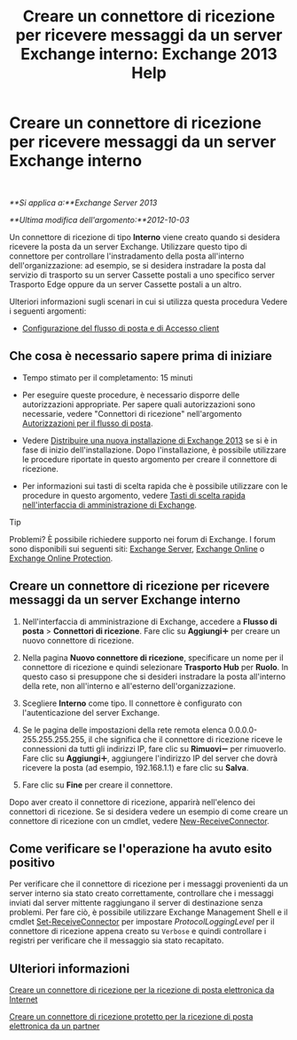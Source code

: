 ﻿---
title: 'Creare un connettore di ricezione per ricevere messaggi da un server Exchange interno: Exchange 2013 Help'
TOCTitle: Creare un connettore di ricezione per ricevere messaggi da un server Exchange interno
ms:assetid: 546cead9-7a2d-4332-a5f6-35343d56c619
ms:mtpsurl: https://technet.microsoft.com/it-it/library/JJ657448(v=EXCHG.150)
ms:contentKeyID: 50480618
ms.date: 05/22/2018
mtps_version: v=EXCHG.150
ms.translationtype: MT
---

# Creare un connettore di ricezione per ricevere messaggi da un server Exchange interno

 

_**Si applica a:**Exchange Server 2013_

_**Ultima modifica dell'argomento:**2012-10-03_

Un connettore di ricezione di tipo **Interno** viene creato quando si desidera ricevere la posta da un server Exchange. Utilizzare questo tipo di connettore per controllare l'instradamento della posta all'interno dell'organizzazione: ad esempio, se si desidera instradare la posta dal servizio di trasporto su un server Cassette postali a uno specifico server Trasporto Edge oppure da un server Cassette postali a un altro.

Ulteriori informazioni sugli scenari in cui si utilizza questa procedura Vedere i seguenti argomenti:

  - [Configurazione del flusso di posta e di Accesso client](configure-mail-flow-and-client-access-exchange-2013-help.md)

## Che cosa è necessario sapere prima di iniziare

  - Tempo stimato per il completamento: 15 minuti

  - Per eseguire queste procedure, è necessario disporre delle autorizzazioni appropriate. Per sapere quali autorizzazioni sono necessarie, vedere "Connettori di ricezione" nell'argomento [Autorizzazioni per il flusso di posta](mail-flow-permissions-exchange-2013-help.md).

  - Vedere [Distribuire una nuova installazione di Exchange 2013](deploy-a-new-installation-of-exchange-2013-exchange-2013-help.md) se si è in fase di inizio dell'installazione. Dopo l'installazione, è possibile utilizzare le procedure riportate in questo argomento per creare il connettore di ricezione.

  - Per informazioni sui tasti di scelta rapida che è possibile utilizzare con le procedure in questo argomento, vedere [Tasti di scelta rapida nell'interfaccia di amministrazione di Exchange](keyboard-shortcuts-in-the-exchange-admin-center-exchange-online-protection-help.md).


> [!TIP]
> Problemi? È possibile richiedere supporto nei forum di Exchange. I forum sono disponibili sui seguenti siti: <A href="https://go.microsoft.com/fwlink/p/?linkid=60612">Exchange Server</A>, <A href="https://go.microsoft.com/fwlink/p/?linkid=267542">Exchange Online</A> o <A href="https://go.microsoft.com/fwlink/p/?linkid=285351">Exchange Online Protection</A>.



## Creare un connettore di ricezione per ricevere messaggi da un server Exchange interno

1.  Nell'interfaccia di amministrazione di Exchange, accedere a **Flusso di posta** \> **Connettori di ricezione**. Fare clic su **Aggiungi**![Icona Aggiungi](images/JJ218640.c1e75329-d6d7-4073-a27d-498590bbb558(EXCHG.150).gif "Icona Aggiungi") per creare un nuovo connettore di ricezione.

2.  Nella pagina **Nuovo connettore di ricezione**, specificare un nome per il connettore di ricezione e quindi selezionare **Trasporto Hub** per **Ruolo**. In questo caso si presuppone che si desideri instradare la posta all'interno della rete, non all'interno e all'esterno dell'organizzazione.

3.  Scegliere **Interno** come tipo. Il connettore è configurato con l'autenticazione del server Exchange.

4.  Se le pagina delle impostazioni della rete remota elenca 0.0.0.0-255.255.255.255, il che significa che il connettore di ricezione riceve le connessioni da tutti gli indirizzi IP, fare clic su **Rimuovi**![Icona Rimuovi](images/JJ657492.479b6ced-8d64-4277-a725-f17fea202b28(EXCHG.150).gif "Icona Rimuovi") per rimuoverlo. Fare clic su **Aggiungi**![Icona Aggiungi](images/JJ218640.c1e75329-d6d7-4073-a27d-498590bbb558(EXCHG.150).gif "Icona Aggiungi"), aggiungere l'indirizzo IP del server che dovrà ricevere la posta (ad esempio, 192.168.1.1) e fare clic su **Salva**.

5.  Fare clic su **Fine** per creare il connettore.

Dopo aver creato il connettore di ricezione, apparirà nell'elenco dei connettori di ricezione. Se si desidera vedere un esempio di come creare un connettore di ricezione con un cmdlet, vedere [New-ReceiveConnector](https://technet.microsoft.com/it-it/library/bb125139\(v=exchg.150\)).

## Come verificare se l'operazione ha avuto esito positivo

Per verificare che il connettore di ricezione per i messaggi provenienti da un server interno sia stato creato correttamente, controllare che i messaggi inviati dal server mittente raggiungano il server di destinazione senza problemi. Per fare ciò, è possibile utilizzare Exchange Management Shell e il cmdlet [Set-ReceiveConnector](https://technet.microsoft.com/it-it/library/bb125140\(v=exchg.150\)) per impostare *ProtocolLoggingLevel* per il connettore di ricezione appena creato su `Verbose` e quindi controllare i registri per verificare che il messaggio sia stato recapitato.

## Ulteriori informazioni

[Creare un connettore di ricezione per la ricezione di posta elettronica da Internet](create-a-receive-connector-to-receive-email-from-the-internet-exchange-2013-help.md)

[Creare un connettore di ricezione protetto per la ricezione di posta elettronica da un partner](create-a-secure-receive-connector-to-receive-email-from-a-partner-exchange-2013-help.md)

